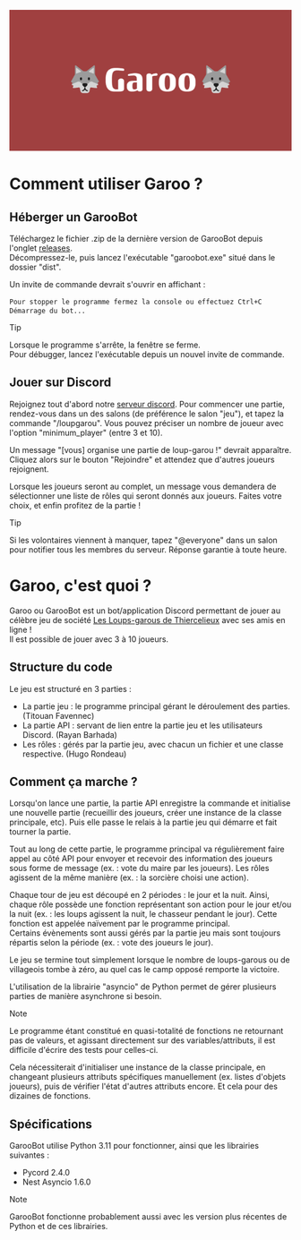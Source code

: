 ![](images/🐺Garoo🐺.png)

#
# Comment utiliser Garoo ?

## Héberger un GarooBot
Téléchargez le fichier .zip de la dernière version de GarooBot depuis l'onglet [releases](https://github.com/Arckedo/Garoo-bot/releases/).\
Décompressez-le, puis lancez l'exécutable "garoobot.exe" situé dans le dossier "dist".

Un invite de commande devrait s'ouvrir en affichant :
```
Pour stopper le programme fermez la console ou effectuez Ctrl+C
Démarrage du bot...
```

> [!TIP]
> Lorsque le programme s'arrête, la fenêtre se ferme.\
> Pour débugger, lancez l'exécutable depuis un nouvel invite de commande.

## Jouer sur Discord
Rejoignez tout d'abord notre [serveur discord](https://discord.gg/nvnHPMC5wj). Pour commencer une partie, rendez-vous dans un des salons (de préférence le salon "jeu"), et tapez la commande "/loupgarou". Vous pouvez préciser un nombre de joueur avec l'option "minimum_player" (entre 3 et 10).

Un message "[vous] organise une partie de loup-garou !" devrait apparaître. Cliquez alors sur le bouton "Rejoindre" et attendez que d'autres joueurs rejoignent.

Lorsque les joueurs seront au complet, un message vous demandera de sélectionner une liste de rôles qui seront donnés aux joueurs. Faites votre choix, et enfin profitez de la partie !

> [!TIP]
> Si les volontaires viennent à manquer, tapez "@everyone" dans un salon pour notifier tous les membres du serveur. Réponse garantie à toute heure.

#
# Garoo, c'est quoi ?

Garoo ou GarooBot est un bot/application Discord permettant de jouer au célèbre jeu de société [Les Loups-garous de Thiercelieux](https://fr.wikipedia.org/wiki/Les_Loups-garous_de_Thiercelieux) avec ses amis en ligne !\
Il est possible de jouer avec 3 à 10 joueurs.

## Structure du code
Le jeu est structuré en 3 parties :
- La partie jeu : le programme principal gérant le déroulement des parties. (Titouan Favennec)
- La partie API : servant de lien entre la partie jeu et les utilisateurs Discord. (Rayan Barhada)
- Les rôles : gérés par la partie jeu, avec chacun un fichier et une classe respective. (Hugo Rondeau)

## Comment ça marche ?
Lorsqu'on lance une partie, la partie API enregistre la commande et initialise une nouvelle partie (recueillir des joueurs, créer une instance de la classe principale, etc). Puis elle passe le relais à la partie jeu qui démarre et fait tourner la partie.

Tout au long de cette partie, le programme principal va régulièrement faire appel au côté API pour envoyer et recevoir des information des joueurs sous forme de message (ex. : vote du maire par les joueurs). Les rôles agissent de la même manière (ex. : la sorcière choisi une action).

Chaque tour de jeu est découpé en 2 périodes : le jour et la nuit. Ainsi, chaque rôle possède une fonction représentant son action pour le jour et/ou la nuit (ex. : les loups agissent la nuit, le chasseur pendant le jour). Cette fonction est appelée naïvement par le programme principal.\
Certains évènements sont aussi gérés par la partie jeu mais sont toujours répartis selon la période (ex. : vote des joueurs le jour).

Le jeu se termine tout simplement lorsque le nombre de loups-garous ou de villageois tombe à zéro, au quel cas le camp opposé remporte la victoire.

L'utilisation de la librairie "asyncio" de Python permet de gérer plusieurs parties de manière asynchrone si besoin.

> [!NOTE]
> Le programme étant constitué en quasi-totalité de fonctions ne retournant pas de valeurs, et agissant directement sur des variables/attributs, il est difficile d'écrire des tests pour celles-ci.
>
> Cela nécessiterait d'initialiser une instance de la classe principale, en changeant plusieurs attributs spécifiques manuellement (ex. listes d'objets joueurs), puis de vérifier l'état d'autres attributs encore. Et cela pour des dizaines de fonctions.

## Spécifications
GarooBot utilise Python 3.11 pour fonctionner, ainsi que les librairies suivantes :
- Pycord 2.4.0
- Nest Asyncio 1.6.0

> [!NOTE]
> GarooBot fonctionne probablement aussi avec les version plus récentes de Python et de ces librairies.
